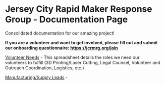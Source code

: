 # Jersey City Rapid Maker Response Group - Documentation Page

Consolidated documentation for our amazing project! 

__If you are a volunteer and want to get involved, please fill out and submit our onboarding questionnaire: https://jcrmrg.org/join__


[Volunteer Needs](https://docs.google.com/spreadsheets/d/1hCwfFya75VJ4qKN_MNAVLFf7x8QBBbW484us0OjXvZI/edit#gid=0) - This  spreadsheet details the roles we need our volunteers to fulfill (3D Printing/Laser Cutting, Legal Counsel, Volunteer and Outreach Coordination, Logistics, etc.)  

[Manufacturing/Supply Leads](https://docs.google.com/spreadsheets/d/1bvyaikjkew7k4d6s081koF52iJ0NHjTPlDMQrPqhll4/edit#gid=0) - 
